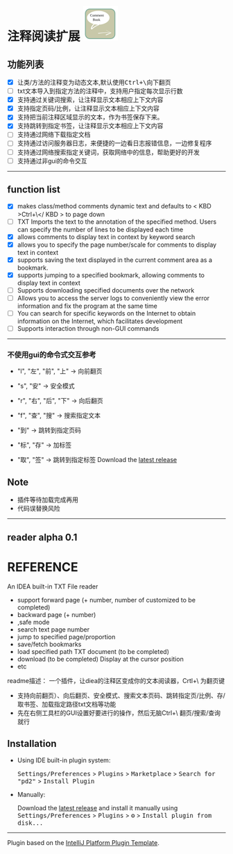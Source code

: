 # 注释阅读扩展  [![Downloads](src/main/resources/META-INF/pluginIcon.svg)](https://plugins.jetbrains.com/plugin/PLUGIN_ID)

## 功能列表

- [x] 让类/方法的注释变为动态文本,默认使用<kbd>Ctrl+\\</kbd>向下翻页
- [ ] txt文本导入到指定方法的注释中，支持用户指定每次显示行数
- [x] 支持通过关键词搜索，让注释显示文本相应上下文内容
- [x] 支持指定页码/比例，让注释显示文本相应上下文内容
- [x] 支持把当前注释区域显示的文本，作为书签保存下来。
- [x] 支持跳转到指定书签，让注释显示文本相应上下文内容
- [ ] 支持通过网络下载指定文档
- [ ] 支持通过访问服务器日志，来便捷的一边看日志报错信息，一边修复程序
- [ ] 支持通过网络搜索指定关键词，获取网络中的信息，帮助更好的开发
- [ ] 支持通过非gui的命令交互

---

## function list

- [x] makes class/method comments dynamic text and defaults to < KBD >Ctrl+\\</ KBD > to page down
- [ ] TXT Imports the text to the annotation of the specified method. Users can specify the number of lines to be
  displayed each time
- [x] allows comments to display text in context by keyword search
- [x] allows you to specify the page number/scale for comments to display text in context
- [x] supports saving the text displayed in the current comment area as a bookmark.
- [x] supports jumping to a specified bookmark, allowing comments to display text in context
- [ ] Supports downloading specified documents over the network
- [ ] Allows you to access the server logs to conveniently view the error information and fix the program at the same
  time
- [ ] You can search for specific keywords on the Internet to obtain information on the Internet, which facilitates
  development
- [ ] Supports interaction through non-GUI commands

---

### 不使用gui的命令式交互参考

- "l", "左", "前", "上" -> 向前翻页

- "s", "安" -> 安全模式

- "r", "右", "后", "下" -> 向后翻页

- "f", "查", "搜" -> 搜索指定文本

- "到" -> 跳转到指定页码

- "标", "存" -> 加标签

- "取", "签" -> 跳转到指定标签
  Download the [latest release](https://github.com/boheastill/pd2/releases/latest)

## Note

- 插件等待加载完成再用
- 代码误替换风险

---
reader alpha 0.1
----------------

# REFERENCE

<!-- Plugin description -->

<p>An IDEA built-in TXT File reader
        <ul>
            <li> support forward page (+ number, number of customized to be completed)</li>
            <li>backward page (+ number)</li>
            <li>,safe mode</li>
            <li>search text page number</li>
            <li> jump to specified page/proportion</li>
            <li>save/fetch bookmarks</li>
            <li>load specified path TXT document (to be completed)</li>
            <li>download (to be completed) Display at the cursor position</li>
            <li>etc</li>
        </ul>
        </p>
        <p>readme描述： 一个插件，让diea的注释区变成你的文本阅读器，Crtl+\ 为翻页键
        <ul>
            <li>支持向前翻页）、向后翻页、安全模式、搜索文本页码、跳转指定页/比例、存/取书签、加载指定路径txt文档等功能</li>
            <li>先在右侧工具栏的GUI设置好要进行的操作，然后无脑Ctrl+\ 翻页/搜索/查询就行</li>
        </ul>
        </p>
<!-- Plugin description end -->

## Installation

- Using IDE built-in plugin system:

  <kbd>Settings/Preferences</kbd> > <kbd>Plugins</kbd> > <kbd>Marketplace</kbd> > <kbd>Search for "pd2"</kbd> >
  <kbd>Install Plugin</kbd>

- Manually:

  Download the [latest release](https://github.com/boheastill/pd2/releases/latest) and install it manually using
  <kbd>Settings/Preferences</kbd> > <kbd>Plugins</kbd> > <kbd>⚙️</kbd> > <kbd>Install plugin from disk...</kbd>

---
Plugin based on the [IntelliJ Platform Plugin Template][template].

[template]: https://github.com/JetBrains/intellij-platform-plugin-template
